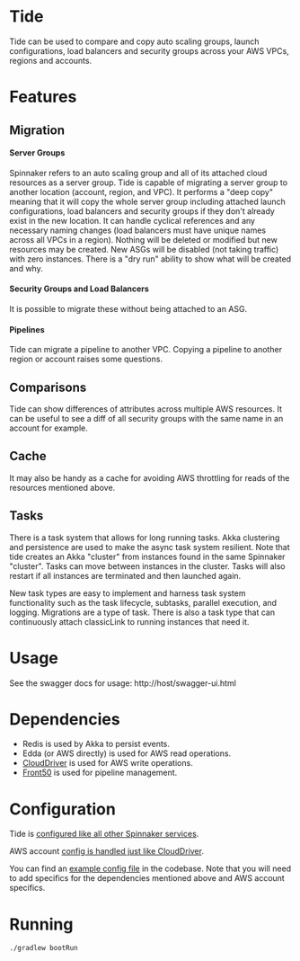 # Tide

Tide can be used to compare and copy auto scaling groups, launch configurations, load balancers and security groups across your AWS VPCs, regions and accounts.

# Features

## Migration

#### Server Groups
Spinnaker refers to an auto scaling group and all of its attached cloud resources as a server group. Tide is capable of migrating a server group to another location (account, region, and VPC). It performs a "deep copy" meaning that it will copy  the whole server group including attached launch configurations, load balancers and security groups if they don't already exist in the new location. It can handle cyclical references and any necessary naming changes (load balancers must have unique names across all VPCs in a region). Nothing will be deleted or modified but new resources may be created. New ASGs will be disabled (not taking traffic) with zero instances. There is a "dry run" ability to show what will be created and why.

#### Security Groups and Load Balancers
It is possible to migrate these without being attached to an ASG.

#### Pipelines
Tide can migrate a pipeline to another VPC. Copying a pipeline to another region or account raises some questions.

## Comparisons
Tide can show differences of attributes across multiple AWS resources. It can be useful to see a diff of all security groups with the same name in an account for example.

## Cache
It may also be handy as a cache for avoiding AWS throttling for reads of the resources mentioned above.

## Tasks
There is a task system that allows for long running tasks. Akka clustering and persistence are used to make the async task system resilient. Note that tide creates an Akka "cluster" from instances found in the same Spinnaker "cluster". Tasks can move between instances in the cluster. Tasks will also restart if all instances are terminated and then launched again.

New task types are easy to implement and harness task system functionality such as the task lifecycle, subtasks, parallel execution, and logging. Migrations are a type of task. There is also a task type that can continuously attach classicLink to running instances that need it.

# Usage
See the swagger docs for usage:
http://host/swagger-ui.html

# Dependencies

* Redis is used by Akka to persist events.
* Edda (or AWS directly) is used for AWS read operations.
* [CloudDriver](https://github.com/spinnaker/clouddriver) is used for AWS write operations.
* [Front50](https://github.com/spinnaker/front50) is used for pipeline management.

# Configuration
Tide is [configured like all other Spinnaker services](http://spinnaker.io/documentation/properties.html).

AWS account [config is handled just like CloudDriver](https://github.com/spinnaker/clouddriver/tree/master/clouddriver-aws).

You can find an [example config file](https://github.com/spinnaker/tide/blob/master/tide-web/config/tide.yml) in the codebase. Note that you will need to add specifics for the dependencies mentioned above and AWS account specifics.

# Running
```./gradlew bootRun```
